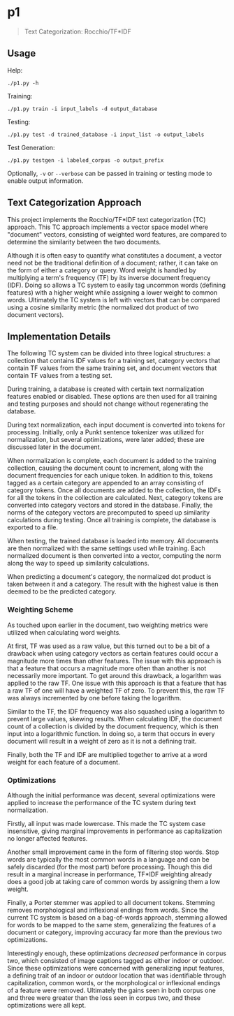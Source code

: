 # p1

> Text Categorization: Rocchio/TF*IDF


## Usage

Help:

```
./p1.py -h
```

Training:

```
./p1.py train -i input_labels -d output_database
```

Testing:

```
./p1.py test -d trained_database -i input_list -o output_labels
```

Test Generation:

```
./p1.py testgen -i labeled_corpus -o output_prefix
```

Optionally, `-v` or `--verbose` can be passed in training or testing
mode to enable output information.


## Text Categorization Approach

This project implements the Rocchio/TF*IDF text categorization (TC)
approach.  This TC approach implements a vector space model where
"document" vectors, consisting of weighted word features, are compared
to determine the similarity between the two documents.

Although it is often easy to quantify what constitutes a document, a
vector need not be the traditional definition of a document; rather, it
can take on the form of either a category or query.  Word weight is
handled by multiplying a term's frequency (TF) by its inverse document
frequency (IDF).  Doing so allows a TC system to easily tag uncommon
words (defining features) with a higher weight while assigning a lower
weight to common words.  Ultimately the TC system is left with vectors
that can be compared using a cosine similarity metric (the normalized
dot product of two document vectors).


## Implementation Details

The following TC system can be divided into three logical structures: a
collection that contains IDF values for a training set, category vectors
that contain TF values from the same training set, and document vectors
that contain TF values from a testing set.

During training, a database is created with certain text normalization
features enabled or disabled.  These options are then used for all
training and testing purposes and should not change without regenerating
the database.

During text normalization, each input document is converted into tokens
for processing.  Initially, only a Punkt sentence tokenizer was utilized
for normalization, but several optimizations, were later added; these
are discussed later in the document.

When normalization is complete, each document is added to the training
collection, causing the document count to increment, along with the
document frequencies for each unique token.  In addition to this, tokens
tagged as a certain category are appended to an array consisting of
category tokens.  Once all documents are added to the collection, the
IDFs for all the tokens in the collection are calculated.  Next,
category tokens are converted into category vectors and stored in the
database. Finally, the norms of the category vectors are precomputed to
speed up similarity calculations during testing.  Once all training is
complete, the database is exported to a file.

When testing, the trained database is loaded into memory.  All documents
are then normalized with the same settings used while training.  Each
normalized document is then converted into a vector, computing the norm
along the way to speed up similarity calculations.

When predicting a document's category, the normalized dot product is
taken between it and a category.  The result with the highest value is
then deemed to be the predicted category.


### Weighting Scheme

As touched upon earlier in the document, two weighting metrics were
utilized when calculating word weights.

At first, TF was used as a raw value, but this turned out to be a bit of
a drawback when using category vectors as certain features could occur a
magnitude more times than other features.  The issue with this approach
is that a feature that occurs a magnitude more often than another is not
necessarily more important.  To get around this drawback, a logarithm
was applied to the raw TF.  One issue with this approach is that a
feature that has a raw TF of one will have a weighted TF of zero.  To
prevent this, the raw TF was always incremented by one before taking the
logarithm.

Similar to the TF, the IDF frequency was also squashed using a logarithm
to prevent large values, skewing results.  When calculating IDF, the
document count of a collection is divided by the document frequency,
which is then input into a logarithmic function.  In doing so, a term
that occurs in every document will result in a weight of zero as it is
not a defining trait.

Finally, both the TF and IDF are multiplied together to arrive at a word
weight for each feature of a document.


### Optimizations

Although the initial performance was decent, several optimizations were
applied to increase the performance of the TC system during text
normalization.

Firstly, all input was made lowercase.  This made the TC system case
insensitive, giving marginal improvements in performance as
capitalization no longer affected features.

Another small improvement came in the form of filtering stop words.
Stop words are typically the most common words in a language and can be
safely discarded (for the most part) before processing.  Though this did
result in a marginal increase in performance, TF*IDF weighting already
does a good job at taking care of common words by assigning them a low
weight.

Finally, a Porter stemmer was applied to all document tokens.  Stemming
removes morphological and inflexional endings from words.  Since the
current TC system is based on a bag-of-words approach, stemming allowed
for words to be mapped to the same stem, generalizing the features of a
document or category, improving accuracy far more than the previous two
optimizations.

Interestingly enough, these optimizations *decreased* performance in
corpus two, which consisted of image captions tagged as either indoor or
outdoor.  Since these optimizations were concerned with generalizing
input features, a defining trait of an indoor or outdoor location that
was identifiable through capitalization, common words, or the
morphological or inflexional endings of a feature were removed.
Ultimately the gains seen in both corpus one and three were greater than
the loss seen in corpus two, and these optimizations were all kept.
